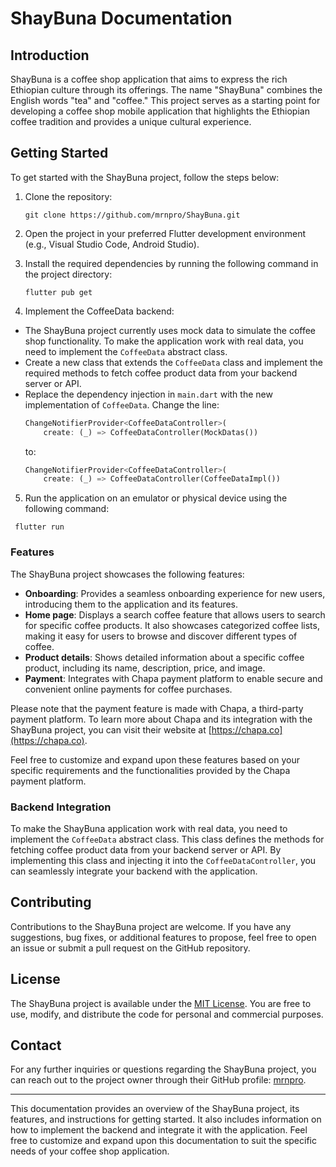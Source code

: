 # ShayBuna Documentation

## Introduction
ShayBuna is a coffee shop application that aims to express the rich Ethiopian culture through its offerings. The name "ShayBuna" combines the English words "tea" and "coffee." This project serves as a starting point for developing a coffee shop mobile application that highlights the Ethiopian coffee tradition and provides a unique cultural experience.

## Getting Started
To get started with the ShayBuna project, follow the steps below:

1. Clone the repository:
   ```
   git clone https://github.com/mrnpro/ShayBuna.git
   ```
3. Open the project in your preferred Flutter development environment (e.g., Visual Studio Code, Android Studio).

4. Install the required dependencies by running the following command in the project directory:
   ```
   flutter pub get
   ```
5. Implement the CoffeeData backend:
- The ShayBuna project currently uses mock data to simulate the coffee shop functionality. To make the application work with real data, you need to implement the `CoffeeData` abstract class.
- Create a new class that extends the `CoffeeData` class and implement the required methods to fetch coffee product data from your backend server or API.
- Replace the dependency injection in `main.dart` with the new implementation of `CoffeeData`. Change the line:
  ```dart
  ChangeNotifierProvider<CoffeeDataController>(
      create: (_) => CoffeeDataController(MockDatas())
  ```
  to:
  ```dart
  ChangeNotifierProvider<CoffeeDataController>(
      create: (_) => CoffeeDataController(CoffeeDataImpl())
  ```

5. Run the application on an emulator or physical device using the following command:
  ```
   flutter run
   ```
### Features
The ShayBuna project showcases the following features:

- **Onboarding**: Provides a seamless onboarding experience for new users, introducing them to the application and its features.
- **Home page**: Displays a search coffee feature that allows users to search for specific coffee products. It also showcases categorized coffee lists, making it easy for users to browse and discover different types of coffee.
- **Product details**: Shows detailed information about a specific coffee product, including its name, description, price, and image.
- **Payment**: Integrates with Chapa payment platform to enable secure and convenient online payments for coffee purchases.
 
Please note that the payment feature is made with Chapa, a third-party payment platform. To learn more about Chapa and its integration with the ShayBuna project, you can visit their website at [https://chapa.co](https://chapa.co).

Feel free to customize and expand upon these features based on your specific requirements and the functionalities provided by the Chapa payment platform.

### Backend Integration
To make the ShayBuna application work with real data, you need to implement the `CoffeeData` abstract class. This class defines the methods for fetching coffee product data from your backend server or API. By implementing this class and injecting it into the `CoffeeDataController`, you can seamlessly integrate your backend with the application.
 
## Contributing
Contributions to the ShayBuna project are welcome. If you have any suggestions, bug fixes, or additional features to propose, feel free to open an issue or submit a pull request on the GitHub repository.

## License
The ShayBuna project is available under the [MIT License](https://github.com/mrnpro/ShayBuna/blob/main/LICENSE). You are free to use, modify, and distribute the code for personal and commercial purposes.

## Contact
For any further inquiries or questions regarding the ShayBuna project, you can reach out to the project owner through their GitHub profile: [mrnpro](https://github.com/mrnpro).

---

This documentation provides an overview of the ShayBuna project, its features, and instructions for getting started. It also includes information on how to implement the backend and integrate it with the application. Feel free to customize and expand upon this documentation to suit the specific needs of your coffee shop application.
